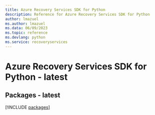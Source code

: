 ```yaml
---
title: Azure Recovery Services SDK for Python
description: Reference for Azure Recovery Services SDK for Python
author: lmazuel
ms.author: lmazuel
ms.data: 06/09/2023
ms.topic: reference
ms.devlang: python
ms.service: recoveryservices
---
```

# Azure Recovery Services SDK for Python - latest
## Packages - latest
[!INCLUDE [packages](recovery-services-index.md)]